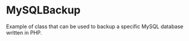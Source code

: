 # MySQLBackup
Example of class that can be used to backup a specific MySQL database written in PHP.

